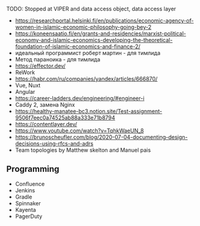 TODO: Stopped at VIPER and data access object, data access layer

- https://researchportal.helsinki.fi/en/publications/economic-agency-of-women-in-islamic-economic-philosophy-going-bey-2
- https://koneensaatio.fi/en/grants-and-residencies/marxist-political-economy-and-islamic-economics-developing-the-theoretical-foundation-of-islamic-economics-and-finance-2/
- идеальный программист роберт мартин - для тимлида
- Метод параноика - для тимлида
- https://effector.dev/
- ReWork
- https://habr.com/ru/companies/yandex/articles/666870/
- Vue, Nuxt
- Angular
- https://career-ladders.dev/engineering/#engineer-i
- Caddy 2, замена Nginx
- https://healthy-manatee-bc3.notion.site/Test-assignment-9506f7eec0a74525ab88a333e71b8794
- https://contentlayer.dev/
- https://www.youtube.com/watch?v=TqhkWaeUN_8
- https://brunoscheufler.com/blog/2020-07-04-documenting-design-decisions-using-rfcs-and-adrs
- Team topologies by Matthew skelton and Manuel pais

## Programming
- Confluence
- Jenkins
- Gradle
- Spinnaker
- Kayenta
- PagerDuty